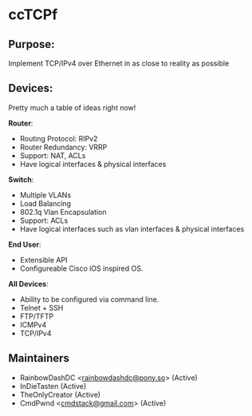 # ccTCPf


## Purpose:

Implement TCP/IPv4 over Ethernet in as close to reality as possible
  
## Devices:

Pretty much a table of ideas right now!

__Router__:
  
* Routing Protocol: RIPv2
* Router Redundancy: VRRP
* Support: NAT, ACLs
* Have logical interfaces & physical interfaces
  
__Switch__:

* Multiple VLANs
* Load Balancing
* 802.1q Vlan Encapsulation
* Support: ACLs
* Have logical interfaces such as vlan interfaces & physical interfaces
  
__End User__:
  
* Extensible API
* Configureable Cisco iOS inspired OS.
    
__All Devices__:

* Ability to be configured via command line.
* Telnet + SSH
* FTP/TFTP
* ICMPv4
* TCP/IPv4


## Maintainers

* RainbowDashDC &lt;rainbowdashdc@pony.so&gt; (Active)
* InDieTasten (Active)
* TheOnlyCreator (Active)
* CmdPwnd &lt;cmdstack@gmail.com&gt; (Active) 
